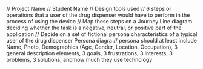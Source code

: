 // Project Name
// Student Name
// Design tools used
// 6 steps or operations that a user of the drug dispenser would have to perform in the process of using the device
// Map these steps on a Journey Line diagram deciding whether the task is a negative, neutral, or positive part of the application 
// Decide on a set of fictional persona characteristics of a typical user of the drug dispenser Persona diagra 
  // persona should at least include Name, Photo, Demographics (Age, Gender, Location, Occupation), 3 general description elements, 3 goals, 3 frustrations, 3 interests, 3 problems, 3 solutions, and how much they use technology
